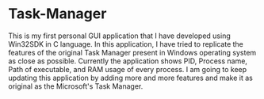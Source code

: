 # Task-Manager

This is my first personal GUI application that I have developed using Win32SDK in C language. In this application, I have tried to replicate the features of the original Task Manager present in Windows operating system as close as possible. Currently the application shows PID, Process name, Path of executable, and RAM usage of every process. I am going to keep updating this application by adding more and more features and make it as original as the Microsoft's Task Manager.

